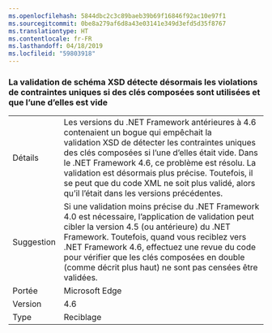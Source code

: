 ```yaml
---
ms.openlocfilehash: 5844dbc2c3c89baeb39b69f16846f92ac10e97f1
ms.sourcegitcommit: 0be8a279af6d8a43e03141e349d3efd5d35f8767
ms.translationtype: HT
ms.contentlocale: fr-FR
ms.lasthandoff: 04/18/2019
ms.locfileid: "59803918"
---
```

### <a name="xsd-schema-validation-now-correctly-detects-violations-of-unique-constraints-if-compound-keys-are-used-and-one-key-is-empty"></a>La validation de schéma XSD détecte désormais les violations de contraintes uniques si des clés composées sont utilisées et que l’une d’elles est vide

|   |   |
|---|---|
|Détails|Les versions du .NET Framework antérieures à 4.6 contenaient un bogue qui empêchait la validation XSD de détecter les contraintes uniques des clés composées si l’une d’elles était vide. Dans le .NET Framework 4.6, ce problème est résolu. La validation est désormais plus précise. Toutefois, il se peut que du code XML ne soit plus validé, alors qu’il l’était dans les versions précédentes.|
|Suggestion|Si une validation moins précise du .NET Framework 4.0 est nécessaire, l’application de validation peut cibler la version 4.5 (ou antérieure) du .NET Framework. Toutefois, quand vous reciblez vers .NET Framework 4.6, effectuez une revue du code pour vérifier que les clés composées en double (comme décrit plus haut) ne sont pas censées être validées.|
|Portée|Microsoft Edge|
|Version|4.6|
|Type|Reciblage|

